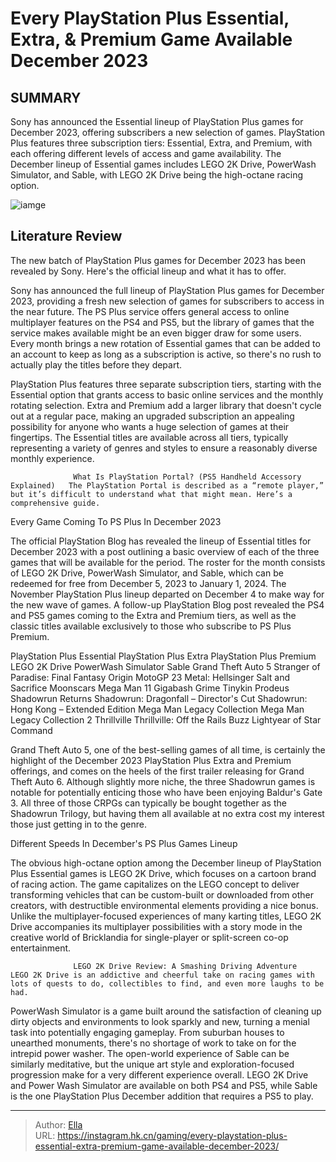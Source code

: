 # Every PlayStation Plus Essential, Extra, &amp; Premium Game Available December 2023


## SUMMARY 



  Sony has announced the Essential lineup of PlayStation Plus games for December 2023, offering subscribers a new selection of games.   PlayStation Plus features three subscription tiers: Essential, Extra, and Premium, with each offering different levels of access and game availability.   The December lineup of Essential games includes LEGO 2K Drive, PowerWash Simulator, and Sable, with LEGO 2K Drive being the high-octane racing option.  

![iamge](https://static1.srcdn.com/wordpress/wp-content/uploads/2023/04/sable-desert-background_jpg.jpg)

## Literature Review

The new batch of PlayStation Plus games for December 2023 has been revealed by Sony. Here&#39;s the official lineup and what it has to offer.




Sony has announced the full lineup of PlayStation Plus games for December 2023, providing a fresh new selection of games for subscribers to access in the near future. The PS Plus service offers general access to online multiplayer features on the PS4 and PS5, but the library of games that the service makes available might be an even bigger draw for some users. Every month brings a new rotation of Essential games that can be added to an account to keep as long as a subscription is active, so there&#39;s no rush to actually play the titles before they depart.




PlayStation Plus features three separate subscription tiers, starting with the Essential option that grants access to basic online services and the monthly rotating selection. Extra and Premium add a larger library that doesn&#39;t cycle out at a regular pace, making an upgraded subscription an appealing possibility for anyone who wants a huge selection of games at their fingertips. The Essential titles are available across all tiers, typically representing a variety of genres and styles to ensure a reasonably diverse monthly experience.

                  What Is PlayStation Portal? (PS5 Handheld Accessory Explained)   The PlayStation Portal is described as a “remote player,” but it’s difficult to understand what that might mean. Here’s a comprehensive guide.   


 Every Game Coming To PS Plus In December 2023 
          




The official PlayStation Blog has revealed the lineup of Essential titles for December 2023 with a post outlining a basic overview of each of the three games that will be available for the period. The roster for the month consists of LEGO 2K Drive, PowerWash Simulator, and Sable, which can be redeemed for free from December 5, 2023 to January 1, 2024. The November PlayStation Plus lineup departed on December 4 to make way for the new wave of games. A follow-up PlayStation Blog post revealed the PS4 and PS5 games coming to the Extra and Premium tiers, as well as the classic titles available exclusively to those who subscribe to PS Plus Premium.

 PlayStation Plus Essential  PlayStation Plus Extra  PlayStation Plus Premium   LEGO 2K Drive   PowerWash Simulator   Sable     Grand Theft Auto 5   Stranger of Paradise: Final Fantasy Origin   MotoGP 23   Metal: Hellsinger   Salt and Sacrifice   Moonscars   Mega Man 11   Gigabash   Grime   Tinykin   Prodeus   Shadowrun Returns   Shadowrun: Dragonfall – Director&#39;s Cut   Shadowrun: Hong Kong – Extended Edition     Mega Man Legacy Collection   Mega Man Legacy Collection 2   Thrillville   Thrillville: Off the Rails   Buzz Lightyear of Star Command   






Grand Theft Auto 5, one of the best-selling games of all time, is certainly the highlight of the December 2023 PlayStation Plus Extra and Premium offerings, and comes on the heels of the first trailer releasing for Grand Theft Auto 6. Although slightly more niche, the three Shadowrun games is notable for potentially enticing those who have been enjoying Baldur&#39;s Gate 3. All three of those CRPGs can typically be bought together as the Shadowrun Trilogy, but having them all available at no extra cost my interest those just getting in to the genre.



 Different Speeds In December&#39;s PS Plus Games Lineup 
          

The obvious high-octane option among the December lineup of PlayStation Plus Essential games is LEGO 2K Drive, which focuses on a cartoon brand of racing action. The game capitalizes on the LEGO concept to deliver transforming vehicles that can be custom-built or downloaded from other creators, with destructible environmental elements providing a nice bonus. Unlike the multiplayer-focused experiences of many karting titles, LEGO 2K Drive accompanies its multiplayer possibilities with a story mode in the creative world of Bricklandia for single-player or split-screen co-op entertainment.




                  LEGO 2K Drive Review: A Smashing Driving Adventure   LEGO 2K Drive is an addictive and cheerful take on racing games with lots of quests to do, collectibles to find, and even more laughs to be had.    

PowerWash Simulator is a game built around the satisfaction of cleaning up dirty objects and environments to look sparkly and new, turning a menial task into potentially engaging gameplay. From suburban houses to unearthed monuments, there&#39;s no shortage of work to take on for the intrepid power washer. The open-world experience of Sable can be similarly meditative, but the unique art style and exploration-focused progression make for a very different experience overall. LEGO 2K Drive and Power Wash Simulator are available on both PS4 and PS5, while Sable is the one PlayStation Plus December addition that requires a PS5 to play.



---

> Author: [Ella](https://instagram.hk.cn/)  
> URL: https://instagram.hk.cn/gaming/every-playstation-plus-essential-extra-premium-game-available-december-2023/  

